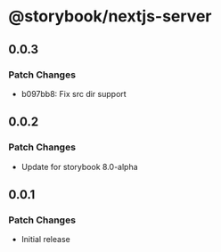 # @storybook/nextjs-server

## 0.0.3

### Patch Changes

- b097bb8: Fix src dir support

## 0.0.2

### Patch Changes

- Update for storybook 8.0-alpha

## 0.0.1

### Patch Changes

- Initial release

